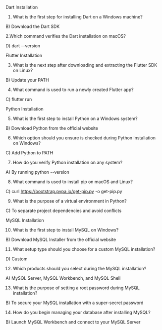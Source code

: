 Dart Installation
1. What is the first step for installing Dart on a Windows machine?

B) Download the Dart SDK

2.Which command verifies the Dart installation on macOS?

D) dart --version

Flutter Installation

3. What is the next step after downloading and extracting the Flutter SDK on Linux?
   
B) Update your PATH

4. What command is used to run a newly created Flutter app?
   
C) flutter run

Python Installation


5. What is the first step to install Python on a Windows system?
      
B) Download Python from the official website

6. Which option should you ensure is checked during Python installation on Windows?
   
C) Add Python to PATH

7. How do you verify Python installation on any system?
    
A) By running python --version

8. What command is used to install pip on macOS and Linux?
    
C) curl https://bootstrap.pypa.io/get-pip.py -o get-pip.py

9. What is the purpose of a virtual environment in Python?
    
C) To separate project dependencies and avoid conflicts

MySQL Installation

10. What is the first step to install MySQL on Windows?
    
B) Download MySQL Installer from the official website

11. What setup type should you choose for a custom MySQL installation?
    
D) Custom

12. Which products should you select during the MySQL installation?
    
A) MySQL Server, MySQL Workbench, and MySQL Shell

13. What is the purpose of setting a root password during MySQL installation?
    
B) To secure your MySQL installation with a super-secret password

14. How do you begin managing your database after installing MySQL?
    
B) Launch MySQL Workbench and connect to your MySQL Server
